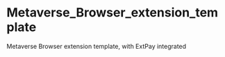 # Metaverse_Browser_extension_template
 Metaverse Browser extension template, with ExtPay integrated
